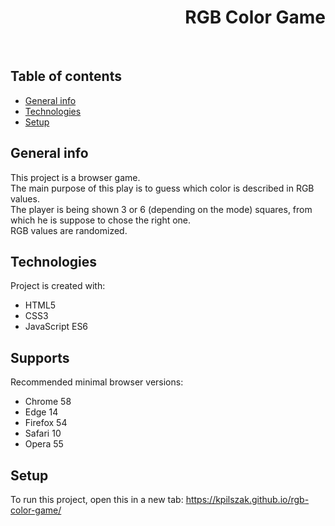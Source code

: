 <h1 align="right">RGB Color Game</h1><br>

## Table of contents
* [General info](#general-info)
* [Technologies](#technologies)
* [Setup](#setup)

## General info
This project is a browser game.  
The main purpose of this play is to guess which color is described in RGB values.  
The player is being shown 3 or 6 (depending on the mode) squares, from which he is suppose to chose the right one.  
RGB values are randomized.
	
## Technologies
Project is created with:
* HTML5
* CSS3
* JavaScript ES6

## Supports
Recommended minimal browser versions:
* Chrome 58
* Edge 14
* Firefox 54
* Safari 10
* Opera 55

## Setup
To run this project, open this in a new tab: <a href="https://kpilszak.github.io/rgb-color-game/">https://kpilszak.github.io/rgb-color-game/</a>
